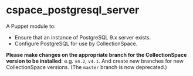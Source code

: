 cspace_postgresql_server
========================

 A Puppet module to:
 * Ensure that an instance of PostgreSQL 9.x server exists. 
 * Configure PostgreSQL for use by CollectionSpace.

**Please make changes on the appropriate branch for the CollectionSpace
version to be installed**: e.g. `v4.2`, `v4.1`. And create new branches
for new CollectionSpace versions. (The `master` branch is now deprecated.)
